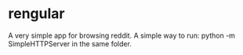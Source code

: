 rengular
========

A very simple app for browsing reddit. 
A simple way to run: python -m SimpleHTTPServer in the same folder.
